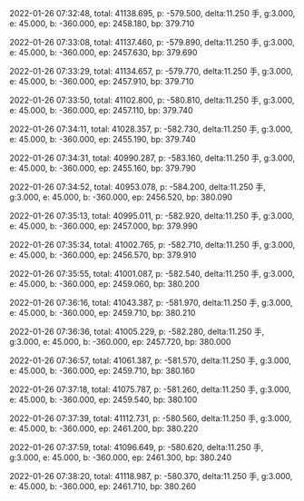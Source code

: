 2022-01-26 07:32:48, total: 41138.695, p: -579.500, delta:11.250 手, g:3.000, e: 45.000, b: -360.000, ep: 2458.180, bp: 379.710

2022-01-26 07:33:08, total: 41137.460, p: -579.890, delta:11.250 手, g:3.000, e: 45.000, b: -360.000, ep: 2457.630, bp: 379.690

2022-01-26 07:33:29, total: 41134.657, p: -579.770, delta:11.250 手, g:3.000, e: 45.000, b: -360.000, ep: 2457.910, bp: 379.710

2022-01-26 07:33:50, total: 41102.800, p: -580.810, delta:11.250 手, g:3.000, e: 45.000, b: -360.000, ep: 2457.110, bp: 379.740

2022-01-26 07:34:11, total: 41028.357, p: -582.730, delta:11.250 手, g:3.000, e: 45.000, b: -360.000, ep: 2455.190, bp: 379.740

2022-01-26 07:34:31, total: 40990.287, p: -583.160, delta:11.250 手, g:3.000, e: 45.000, b: -360.000, ep: 2455.160, bp: 379.790

2022-01-26 07:34:52, total: 40953.078, p: -584.200, delta:11.250 手, g:3.000, e: 45.000, b: -360.000, ep: 2456.520, bp: 380.090

2022-01-26 07:35:13, total: 40995.011, p: -582.920, delta:11.250 手, g:3.000, e: 45.000, b: -360.000, ep: 2457.000, bp: 379.990

2022-01-26 07:35:34, total: 41002.765, p: -582.710, delta:11.250 手, g:3.000, e: 45.000, b: -360.000, ep: 2456.570, bp: 379.910

2022-01-26 07:35:55, total: 41001.087, p: -582.540, delta:11.250 手, g:3.000, e: 45.000, b: -360.000, ep: 2459.060, bp: 380.200

2022-01-26 07:36:16, total: 41043.387, p: -581.970, delta:11.250 手, g:3.000, e: 45.000, b: -360.000, ep: 2459.710, bp: 380.210

2022-01-26 07:36:36, total: 41005.229, p: -582.280, delta:11.250 手, g:3.000, e: 45.000, b: -360.000, ep: 2457.720, bp: 380.000

2022-01-26 07:36:57, total: 41061.387, p: -581.570, delta:11.250 手, g:3.000, e: 45.000, b: -360.000, ep: 2459.710, bp: 380.160

2022-01-26 07:37:18, total: 41075.787, p: -581.260, delta:11.250 手, g:3.000, e: 45.000, b: -360.000, ep: 2459.540, bp: 380.100

2022-01-26 07:37:39, total: 41112.731, p: -580.560, delta:11.250 手, g:3.000, e: 45.000, b: -360.000, ep: 2461.200, bp: 380.220

2022-01-26 07:37:59, total: 41096.649, p: -580.620, delta:11.250 手, g:3.000, e: 45.000, b: -360.000, ep: 2461.300, bp: 380.240

2022-01-26 07:38:20, total: 41118.987, p: -580.370, delta:11.250 手, g:3.000, e: 45.000, b: -360.000, ep: 2461.710, bp: 380.260
